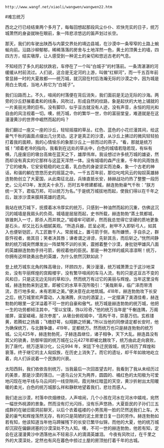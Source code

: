 `http://www.wangf.net/xiaoli/wangwen/wangwen22.htm`

#难忘统万

西北之行已经结束两个多月了，每每回想起那段风尘仆仆、欢快充实的日子，统万城萧然的身姿就映在眼前，象一阵悲凉悠远的笛声划过长空。

那天，我们的车驶出陕西与内蒙交界处的靖边县城，在沙漠中一条窄窄的土路上蜿蜒向前。沿路沙柳郁郁，稀稀落落的房舍与土地浑然一色，黄土的顶黄土的墙，四四方方，结实墩厚，让人感受到一种泥土的亲切和悠远古老的气息。

不知经历了多久的起伏跌宕，车停在了一个叫“白城子”的村落前。一条清湛湛的河缓缓从村前流过。人们说，这合是无定河的上游，叫做“红柳河”，而一千五百年前曾显赫一时的大夏故都——统万城，就沉寂在村后浩瀚无际的沙漠之中，因为城是用白土筑成，当地人称它为“白城子”。

我们沿路而上。不久，喧闹的村落便在背后消失，我们面前是无边无际的沙海。两旁的沙丘舒展着柔和的线条，风吹过，形成自然的纹路，象是起伏的大地上铺就的一片美丽光滑的巨布。没有脚印，似乎亘古就没有人迹，没有声音，永恒的阳光和自由的风注视着一切。噢，统万城，你的繁华一世，你的富丽堂皇，难道就是在这漫漫黄沙的世界中崛然而起的吗？

我们翻过一座又一座的沙丘，轻轻摇摆的草丛，红色、蓝色的小花烂漫其间，给这豪气千秋的画面点缀出几分灵动。这才是真正的沙漠，从沙丘上拂过的微风轻轻拍打着我的面颊，我的心情愉乐的象那沙丘上一掠而过的燕子。“看，那就是统万城！”顺着老冷的指向，我看到在远处的草丛中，白色的城墙若隐若现，有纵有横，几座废旧的墩台高耸在蓝天之下，雄厚伟岸。我设想过许多统万城的雄姿，然而却没有真实的它那样与这蓝天浑然一体。没有城墙的森严庄重，千年的风雨蚀去了它的棱角，它安安稳稳的屹立着，乳白色的身姿坚实而沧桑，象一个古老的神话，和谐的躺在悠悠历史的摇篮之中。一千五百年前，那位叱咤风云的匈奴英雄赫连勃勃创立了大夏国，从此南征北战，兵锋直抵长安，赫赫战功灼热了整整一段历史。公元413年，发民夫十余万，历时五年修建都城，赫连勃勃豪气千秋：“朕方统一天下，君临万邦，可以统万为名。”于是统万城拔地而起，使我们得以在千年之后，跋涉沙漠来膜拜英雄的遗风。

我站在统万城下，抚摸着冰冷厚实的统万，只感到一种油然而起的沉重，仿佛这沉沉的城墙是我肩头的负荷。城墙是层层而起，史书所载，赫连勃勃“蒸土筑都城，铁锥刺入一寸，即杀人而并筑之。”城墙牢可砺斧，然而我总觉得它坚硬的质地更象是石头，却又比石头细腻美观。“所造兵器，匠呈必死，射甲不入即斩弓人，如其入也便斩铠匠，凡工匠数千人。常居城上，置弓箭于侧，有所嫌愤，手自杀之，群臣忤视者，凿其目；笑者决其唇；谏者谓之诽谤，先斩其舌，而后斩之。”恍然间静默的统万城突然爆发出一阵桀骜不训的长笑，震撼着整个沙漠，身批铠甲雄风八面的英雄赫连勃勃手持弓箭，俯视着他的臣民。那是一种怎样的威风凛凛啊！统万，你拥有这样骁勇出色的英雄，为什么依然沉默如此？

登上统万城东北角的殊高墩台，环顾四方，黄沙漫漫，统万城萧萧立于这沙地深处，没有华丽辉煌的宫殿楼宇，没有繁华喧闹的车马人流，有的只是这亘古不变的风和日，只是这无边无际的草和沙。然而统万有过它的美丽与辉煌。当年这里没有城，赫连勃勃来到这里，即被它的水草丰茂所吸引：“美哉斯阜，临广泽而带清流，吾行地多矣，未有若斯之美。”便决意在此地筑城。418年，赫连勃勃攻下长安之后，统万城里欢声雷动，人海沸腾，庆功的酒宴上，一定摆满了美酒佳肴，赫连勃勃的眼里一定洋溢着不可一世的自豪和傲气。统万城是赫连勃勃的统万城，他把一生的功劳都倾注其中，“莹以宝璞，饰以珍奇，”他的统万当年是“千榭连隅，万阁接屏，温室嵯峨，层次参差”，从墩台俯视城中，“高构干寻，崇基万仞。玄栋镂黄，若腾虹之扬眉；飞檐舒萼，似翔鹏之矫翼。”所以当他的同僚请定都长安时，他为确保统万，与北魏争雄，419年，定都统万。然而统万也只是赫连勃勃的统万城。公元425年，赫连勃勃死，子赫连昌继位，诸子相争，天下大乱。赫连昌没有其父的骁勇，防御牢固的统万城在公元427年即被北魏攻下，统万由此走向衰败，到了唐代，统万逐渐沙化，公元994 年，宋廷下令迁民毁城，统万经历了辉煌和衰落，终于继它的主人匈奴族，在历史上消失了。而它的遗址，却千年如故地屹立着，向人们诉说着一个民族的兴衰。

太阳西斜，我们依依告别统万，当我最后一次回首望去时，我看到了我从未经历过的美景，那是沙漠的落日。一道乌云分天为两界，圆圆的、橘红色的太阳极为可爱地闪现在地平线与乌云间的一线空隙间，霞光映红暗蓝的天空，黄沙折射出太阳暖暖的柔光，白色的统万城那么祥和静默地望着我们，悲壮而感人。

我们走出沙漠，村落中炊烟缭绕，人声喧闹，几个小孩在河水在河水中嬉戏，宛然一幅世外桃源的景象。然而没有灯光闪烁，没有乐声悠扬，大夏臣民的子孙们三五成群的在破旧窑洞前聊天，以后个衣着褴褛的小男孩用一脸的茫然送我们上车。大夏的豪气和辉煌荡然无存，有的只是简陋的泥土房里日复一日的劳作。赫连勃勃如若有知，他该知道当年他马蹄摧残下的长安已繁华似锦，而他的大夏，他的统万城却沉寂在偏僻闭塞的沙漠深处不为人知。噢，不可一世的赫连勃勃，他若有知，定会在这漫漫黄沙中洒落他从不轻易示人的滴滴英雄泪。
今夜有风吹过，在千里之外的大漠深处，定然也有风在暮色中掠过土屋的房顶拍打着千年的古城。